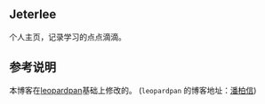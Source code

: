 ## Jeterlee

个人主页，记录学习的点点滴滴。

## 参考说明

本博客在[leopardpan](https://github.com/leopardpan/leopardpan.github.io)基础上修改的。 (`leopardpan` 的博客地址：[潘柏信](http://baixin.io)) 
